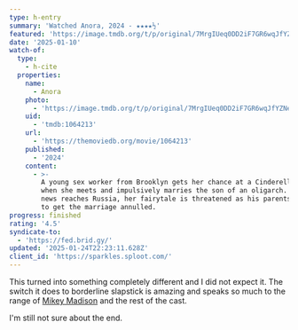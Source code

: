 ```yaml
---
type: h-entry
summary: 'Watched Anora, 2024 - ★★★★½'
featured: 'https://image.tmdb.org/t/p/original/7MrgIUeq0DD2iF7GR6wqJfYZNeC.jpg'
date: '2025-01-10'
watch-of:
  type:
    - h-cite
  properties:
    name:
      - Anora
    photo:
      - 'https://image.tmdb.org/t/p/original/7MrgIUeq0DD2iF7GR6wqJfYZNeC.jpg'
    uid:
      - 'tmdb:1064213'
    url:
      - 'https://themoviedb.org/movie/1064213'
    published:
      - '2024'
    content:
      - >-
        A young sex worker from Brooklyn gets her chance at a Cinderella story
        when she meets and impulsively marries the son of an oligarch. Once the
        news reaches Russia, her fairytale is threatened as his parents set out
        to get the marriage annulled.
progress: finished
rating: '4.5'
syndicate-to:
  - 'https://fed.brid.gy/'
updated: '2025-01-24T22:23:11.628Z'
client_id: 'https://sparkles.sploot.com/'
---
```

This turned into something completely different and I did not expect it. The switch it does to borderline slapstick is amazing and speaks so much to the range of [Mikey Madison](https://www.themoviedb.org/person/1640439-mikey-madison) and the rest of the cast.

I'm still not sure about the end.
